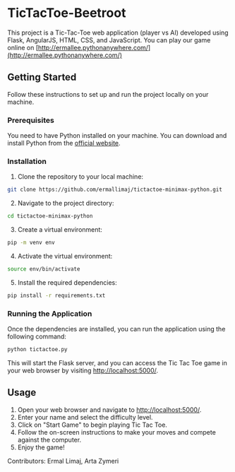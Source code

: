 # TicTacToe-Beetroot

This project is a Tic-Tac-Toe web application (player vs AI) developed using Flask, AngularJS, HTML, CSS, and JavaScript.
You can play our game online on [http://ermallee.pythonanywhere.com/](http://ermallee.pythonanywhere.com/)

## Getting Started

Follow these instructions to set up and run the project locally on your machine.

### Prerequisites

You need to have Python installed on your machine. You can download and install Python from the [official website](https://www.python.org/).

### Installation

1. Clone the repository to your local machine:

```bash
git clone https://github.com/ermallimaj/tictactoe-minimax-python.git
```

2. Navigate to the project directory:

```bash
cd tictactoe-minimax-python
```

3. Create a virtual environment:

```bash
pip -m venv env
```

4. Activate the virtual environment:

```bash
source env/bin/activate
```

5. Install the required dependencies:

```bash
pip install -r requirements.txt
```

### Running the Application

Once the dependencies are installed, you can run the application using the following command:

```bash
python tictactoe.py
```

This will start the Flask server, and you can access the Tic Tac Toe game in your web browser by visiting [http://localhost:5000/](http://localhost:5000/).

## Usage

1. Open your web browser and navigate to [http://localhost:5000/](http://localhost:5000/).
2. Enter your name and select the difficulty level.
3. Click on "Start Game" to begin playing Tic Tac Toe.
4. Follow the on-screen instructions to make your moves and compete against the computer.
5. Enjoy the game!


Contributors: 
Ermal Limaj, Arta Zymeri
